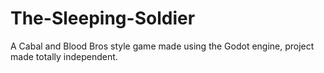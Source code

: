 # The-Sleeping-Soldier
A Cabal and Blood Bros style game made using the Godot engine, project made totally independent.

